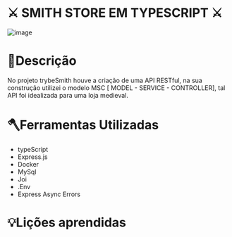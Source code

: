 # ⚔️ SMITH STORE EM TYPESCRIPT  ⚔️ 
![image](https://user-images.githubusercontent.com/86388276/183133874-80d101ab-b3fd-484f-93de-0e560f03c4b8.png)

# 📕Descrição
No projeto trybeSmith houve a criação de uma API RESTful, na sua construção utilizei o modelo MSC [ MODEL - SERVICE - CONTROLLER], tal API foi idealizada para uma loja medieval.

# 🪓Ferramentas Utilizadas
- typeScript
- Express.js
- Docker
- MySql
- Joi
- .Env
- Express Async Errors
 
# 💡Lições aprendidas
